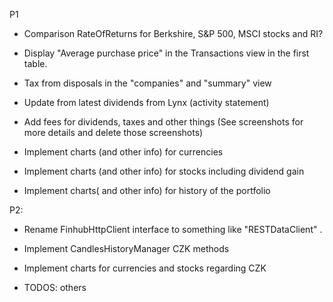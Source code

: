 P1

- Comparison RateOfReturns for Berkshire, S&P 500, MSCI stocks and RI?

- Display "Average purchase price" in the Transactions view in the first table.

- Tax from disposals in the "companies" and "summary" view

- Update from latest dividends from Lynx (activity statement)

- Add fees for dividends, taxes and other things (See screenshots for more details and delete those screenshots)

- Implement charts (and other info) for currencies

- Implement charts (and other info) for stocks including dividend gain

- Implement charts( and other info) for history of the portfolio

P2: 

- Rename FinhubHttpClient interface to something like "RESTDataClient" . 

- Implement CandlesHistoryManager CZK methods

- Implement charts for currencies and stocks regarding CZK

- TODOS: others
 
